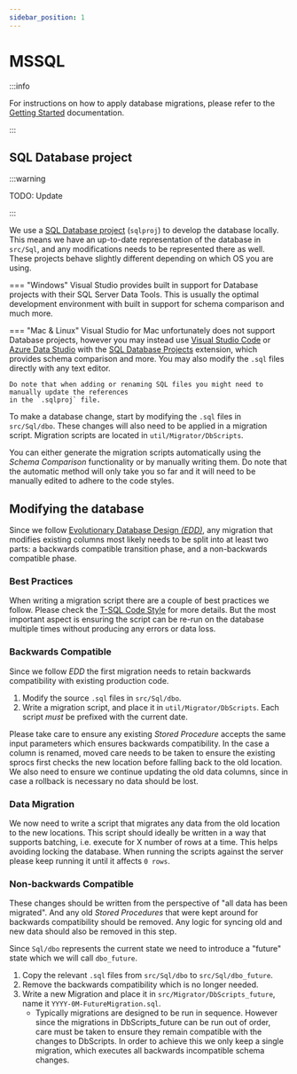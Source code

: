 ```yaml
---
sidebar_position: 1
---
```


# MSSQL

:::info

For instructions on how to apply database migrations, please refer to the
[Getting Started](../../getting-started/server/database/mssql/index.md) documentation.

:::

## SQL Database project

:::warning

TODO: Update

:::

We use a [SQL Database project][SSDT] (`sqlproj`) to develop the database locally. This means we
have an up-to-date representation of the database in `src/Sql`, and any modifications needs to be
represented there as well. These projects behave slightly different depending on which OS you are
using.

=== "Windows" Visual Studio provides built in support for Database projects with their SQL Server
Data Tools. This is usually the optimal development environment with built in support for schema
comparison and much more.

=== "Mac & Linux" Visual Studio for Mac unfortunately does not support Database projects, however
you may instead use [Visual Studio Code](vscode) or [Azure Data Studio](azureds) with the
[SQL Database Projects](SDPE) extension, which provides schema comparison and more. You may also
modify the `.sql` files directly with any text editor.

    Do note that when adding or renaming SQL files you might need to manually update the references
    in the `.sqlproj` file.

To make a database change, start by modifying the `.sql` files in `src/Sql/dbo`. These changes will
also need to be applied in a migration script. Migration scripts are located in
`util/Migrator/DbScripts`.

You can either generate the migration scripts automatically using the _Schema Comparison_
functionality or by manually writing them. Do note that the automatic method will only take you so
far and it will need to be manually edited to adhere to the code styles.

## Modifying the database

Since we follow [Evolutionary Database Design _(EDD)_](./edd.mdx), any migration that modifies
existing columns most likely needs to be split into at least two parts: a backwards compatible
transition phase, and a non-backwards compatible phase.

### Best Practices

When writing a migration script there are a couple of best practices we follow. Please check the
[T-SQL Code Style][code-style-sql] for more details. But the most important aspect is ensuring the
script can be re-run on the database multiple times without producing any errors or data loss.

### Backwards Compatible

Since we follow _EDD_ the first migration needs to retain backwards compatibility with existing
production code.

1. Modify the source `.sql` files in `src/Sql/dbo`.
2. Write a migration script, and place it in `util/Migrator/DbScripts`. Each script _must_ be
   prefixed with the current date.

Please take care to ensure any existing _Stored Procedure_ accepts the same input parameters which
ensures backwards compatibility. In the case a column is renamed, moved care needs to be taken to
ensure the existing sprocs first checks the new location before falling back to the old location. We
also need to ensure we continue updating the old data columns, since in case a rollback is necessary
no data should be lost.

### Data Migration

We now need to write a script that migrates any data from the old location to the new locations.
This script should ideally be written in a way that supports batching, i.e. execute for X number of
rows at a time. This helps avoiding locking the database. When running the scripts against the
server please keep running it until it affects `0 rows`.

### Non-backwards Compatible

These changes should be written from the perspective of "all data has been migrated". And any old
_Stored Procedures_ that were kept around for backwards compatibility should be removed. Any logic
for syncing old and new data should also be removed in this step.

Since `Sql/dbo` represents the current state we need to introduce a "future" state which we will
call `dbo_future`.

1. Copy the relevant `.sql` files from `src/Sql/dbo` to `src/Sql/dbo_future`.
2. Remove the backwards compatibility which is no longer needed.
3. Write a new Migration and place it in `src/Migrator/DbScripts_future`, name it
   `YYYY-0M-FutureMigration.sql`.
   - Typically migrations are designed to be run in sequence. However since the migrations in
     DbScripts_future can be run out of order, care must be taken to ensure they remain compatible
     with the changes to DbScripts. In order to achieve this we only keep a single migration, which
     executes all backwards incompatible schema changes.

[repository]:
  https://docs.microsoft.com/en-us/dotnet/architecture/microservices/microservice-ddd-cqrs-patterns/infrastructure-persistence-layer-design
[dapper]: https://github.com/DapperLib/Dapper
[code-style-sql]: ../code-style/index.md#t-sql
[SSDT]:
  https://docs.microsoft.com/en-us/previous-versions/sql/sql-server-data-tools/hh272702(v=vs.103)?redirectedfrom=MSDN
[vscode]: https://code.visualstudio.com/
[azureds]:
  https://docs.microsoft.com/en-us/sql/azure-data-studio/download-azure-data-studio?view=sql-server-ver16
[SDPE]:
  https://docs.microsoft.com/en-us/sql/azure-data-studio/extensions/sql-database-project-extension?view=sql-server-ver16
